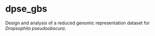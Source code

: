 # dpse_gbs
Design and analysis of a reduced genomic representation dataset for *Dropsophila pseudoobscura*.
